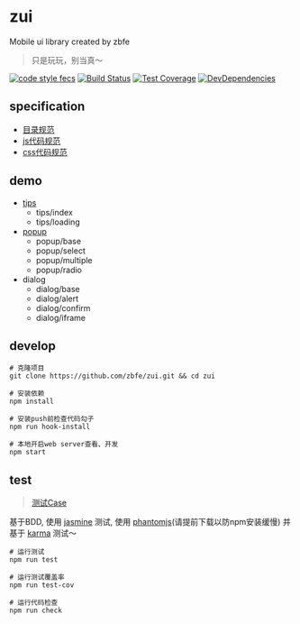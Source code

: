 # zui

Mobile ui library created by zbfe

> 只是玩玩，别当真～

[![code style fecs](https://img.shields.io/badge/code%20style-fecs-brightgreen.svg)](https://github.com/ecomfe/fecs)
[![Build Status](https://travis-ci.org/zbfe/zui.svg?branch=master)](https://travis-ci.org/zbfe/zui)
[![Test Coverage](https://img.shields.io/coveralls/zbfe/zui/master.svg)](https://coveralls.io/r/zbfe/zui)
[![DevDependencies](https://img.shields.io/david/dev/zbfe/zui.svg?style=flat)](https://david-dm.org/zbfe/zui#info=devDependencies)

## specification

* [目录规范](docs/dir-style.md)
* [js代码规范](docs/js-style.md)
* [css代码规范](docs/css-style.md)

## demo

* [tips](src/tips/)
    * tips/index
    * tips/loading
* [popup](src/popup/)
    * popup/base
    * popup/select
    * popup/multiple
    * popup/radio
* dialog
    * dialog/base
    * dialog/alert
    * dialog/confirm
    * dialog/iframe

## develop

```shell
# 克隆项目
git clone https://github.com/zbfe/zui.git && cd zui

# 安装依赖
npm install

# 安装push前检查代码勾子
npm run hook-install

# 本地开启web server查看、开发
npm start
```

## test

> [测试Case](test/index.html)

基于BDD, 使用 [jasmine](https://jasmine.github.io/) 测试, 使用 [phantomjs](http://phantomjs.org/)(请提前下载以防npm安装缓慢) 并基于 [karma](https://karma-runner.github.io/) 测试～

```shell
# 运行测试
npm run test

# 运行测试覆盖率
npm run test-cov

# 运行代码检查
npm run check
```